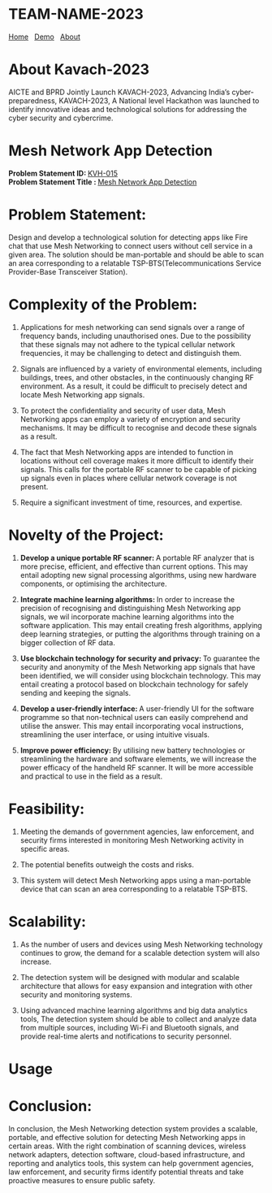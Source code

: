 # TEAM-NAME-2023

<div class="notification-menu" link rel="stylesheet" href="style/style.css">
  <a href="README.md">Home</a>&nbsp;&nbsp;&nbsp;<a href="../Demo">Demo</a>&nbsp;&nbsp;&nbsp;<a href="../about-kavach" text-align: center>About</a>
</div>

# About Kavach-2023

AICTE and BPRD Jointly Launch KAVACH-2023, Advancing India’s cyber-preparedness, KAVACH-2023, A National level Hackathon was launched to identify innovative ideas and technological solutions for addressing the cyber security and cybercrime.

# Mesh Network App Detection

<strong>Problem Statement ID: </strong>
<a href="https://kavach.mic.gov.in/kavach2023PS">KVH-015</a><br>
<strong>Problem Statement Title : </strong>
<a href="https://kavach.mic.gov.in/kavach2023PS">Mesh Network App Detection</a>

# Problem Statement:

Design and develop a technological solution for detecting apps like Fire chat that use Mesh Networking to connect users without cell service in a given area. The solution should be man-portable and should be able to scan an area corresponding to a relatable TSP-BTS(Telecommunications Service Provider-Base Transceiver Station).

# Complexity of the Problem:

1. Applications for mesh networking can send signals over a range of frequency bands, including unauthorised ones. Due to the possibility that these signals may not adhere to the typical cellular network frequencies, it may be challenging to detect and distinguish them.

2. Signals are influenced by a variety of environmental elements, including buildings, trees, and other obstacles, in the continuously changing RF environment. As a result, it could be difficult to precisely detect and locate Mesh Networking app signals.

3. To protect the confidentiality and security of user data, Mesh Networking apps can employ a variety of encryption and security mechanisms. It may be difficult to recognise and decode these signals as a result.

4. The fact that Mesh Networking apps are intended to function in locations without cell coverage makes it more difficult to identify their signals. This calls for the portable RF scanner to be capable of picking up signals even in places where cellular network coverage is not present.

5. Require a significant investment of time, resources, and expertise.

# Novelty of the Project:

1. <strong>Develop a unique portable RF scanner: </strong>A portable RF analyzer that is more precise, efficient, and effective than current options. This may entail adopting new signal processing algorithms, using new hardware components, or optimising the architecture.

2. <strong>Integrate machine learning algorithms: </strong>In order to increase the precision of recognising and distinguishing Mesh Networking app signals, we wil incorporate machine learning algorithms into the software application. This may entail creating fresh algorithms, applying deep learning strategies, or putting the algorithms through training on a bigger collection of RF data.

3. <strong>Use blockchain technology for security and privacy: </strong>To guarantee the security and anonymity of the Mesh Networking app signals that have been identified, we will consider using blockchain technology. This may entail creating a protocol based on blockchain technology for safely sending and keeping the signals.

4. <strong>Develop a user-friendly interface: </strong>A user-friendly UI for the software programme so that non-technical users can easily comprehend and utilise the answer. This may entail incorporating vocal instructions, streamlining the user interface, or using intuitive visuals.

5. <strong>Improve power efficiency: </strong>By utilising new battery technologies or streamlining the hardware and software elements, we will increase the power efficacy of the handheld RF scanner. It will be more accessible and practical to use in the field as a result.

# Feasibility:

1. Meeting the demands of government agencies, law enforcement, and security firms interested in monitoring Mesh Networking activity in specific areas.

2. The potential benefits outweigh the costs and risks.

3. This system will detect Mesh Networking apps using a man-portable device that can scan an area corresponding to a relatable TSP-BTS.

# Scalability:

1. As the number of users and devices using Mesh Networking technology continues to grow, the demand for a scalable detection system will also increase.

2. The detection system will be designed with modular and scalable architecture that allows for easy expansion and integration with other security and monitoring systems.

3. Using advanced machine learning algorithms and big data analytics tools, The detection system should be able to collect and analyze data from multiple sources, including Wi-Fi and Bluetooth signals, and provide real-time alerts and notifications to security personnel.

# Usage

# Conclusion:

In conclusion, the Mesh Networking detection system provides a scalable, portable, and effective solution for detecting Mesh Networking apps in certain areas. With the right combination of scanning devices, wireless network adapters, detection software, cloud-based infrastructure, and reporting and analytics tools, this system can help government agencies, law enforcement, and security firms identify potential threats and take proactive measures to ensure public safety.

